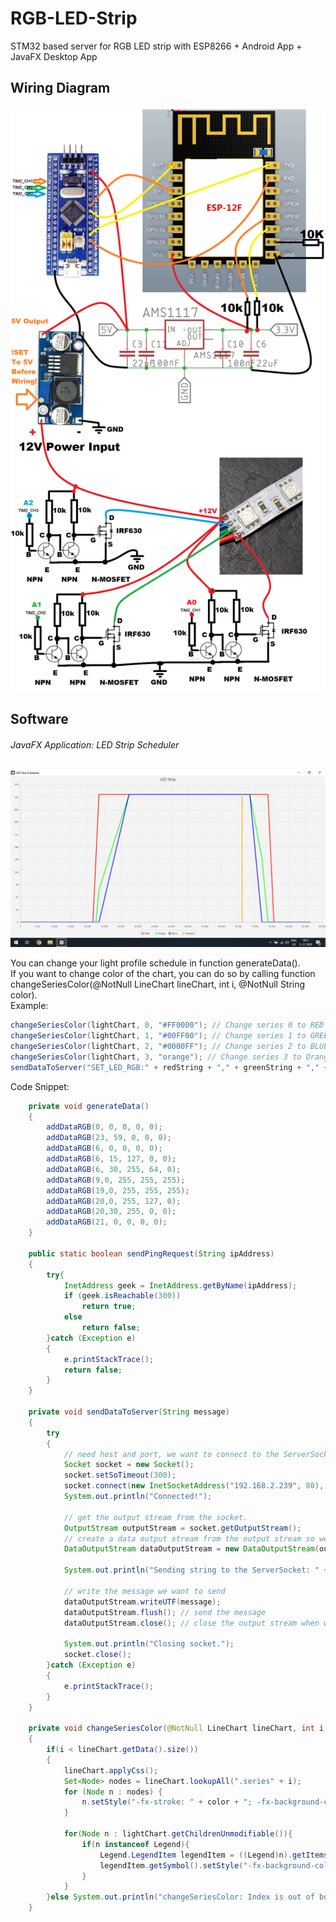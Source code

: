 # RGB-LED-Strip
 STM32 based server for RGB LED strip with ESP8266 + Android App + JavaFX Desktop App  
 
## Wiring Diagram  
  

![alt text](https://github.com/viktorvano/RGB-LED-Strip/blob/main/screenshots%20and%20files/wiring.png?raw=true)  
  
## Software  
###### JavaFX Application: LED Strip Scheduler  
  
![alt text](https://github.com/viktorvano/RGB-LED-Strip/blob/main/screenshots%20and%20files/Screenshot%20LED%20Scheduler.png?raw=true)  
  
You can change your light profile schedule in function generateData().  
If you want to change color of the chart, you can do so by calling function changeSeriesColor(@NotNull LineChart lineChart, int i, @NotNull String color).  
Example:  
```Java
changeSeriesColor(lightChart, 0, "#FF0000"); // Change series 0 to RED color
changeSeriesColor(lightChart, 1, "#00FF00"); // Change series 1 to GREEN color
changeSeriesColor(lightChart, 2, "#0000FF"); // Change series 2 to BLUE color
changeSeriesColor(lightChart, 3, "orange"); // Change series 3 to Orange color
sendDataToServer("SET_LED_RGB:" + redString + "," + greenString + "," + blueString + "\n"); // Sending a custom RGB command to STM32/ESP8266 server
```
  
Code Snippet:
```Java
    private void generateData()
    {
        addDataRGB(0, 0, 0, 0, 0);
        addDataRGB(23, 59, 0, 0, 0);
        addDataRGB(6, 0, 0, 0, 0);
        addDataRGB(6, 15, 127, 0, 0);
        addDataRGB(6, 30, 255, 64, 0);
        addDataRGB(9,0, 255, 255, 255);
        addDataRGB(19,0, 255, 255, 255);
        addDataRGB(20,0, 255, 127, 0);
        addDataRGB(20,30, 255, 0, 0);
        addDataRGB(21, 0, 0, 0, 0);
    }
    
    public static boolean sendPingRequest(String ipAddress)
    {
        try{
            InetAddress geek = InetAddress.getByName(ipAddress);
            if (geek.isReachable(300))
                return true;
            else
                return false;
        }catch (Exception e)
        {
            e.printStackTrace();
            return false;
        }
    }
    
    private void sendDataToServer(String message)
    {
        try
        {
            // need host and port, we want to connect to the ServerSocket at port 7777
            Socket socket = new Socket();
            socket.setSoTimeout(300);
            socket.connect(new InetSocketAddress("192.168.2.239", 80), 300);
            System.out.println("Connected!");

            // get the output stream from the socket.
            OutputStream outputStream = socket.getOutputStream();
            // create a data output stream from the output stream so we can send data through it
            DataOutputStream dataOutputStream = new DataOutputStream(outputStream);

            System.out.println("Sending string to the ServerSocket: " + message);

            // write the message we want to send
            dataOutputStream.writeUTF(message);
            dataOutputStream.flush(); // send the message
            dataOutputStream.close(); // close the output stream when we're done.

            System.out.println("Closing socket.");
            socket.close();
        }catch (Exception e)
        {
            e.printStackTrace();
        }
    }
    
    private void changeSeriesColor(@NotNull LineChart lineChart, int i, @NotNull String color)
    {
        if(i < lineChart.getData().size())
        {
            lineChart.applyCss();
            Set<Node> nodes = lineChart.lookupAll(".series" + i);
            for (Node n : nodes) {
                n.setStyle("-fx-stroke: " + color + "; -fx-background-color: " + color + ", white; ");
            }

            for(Node n : lightChart.getChildrenUnmodifiable()){
                if(n instanceof Legend){
                    Legend.LegendItem legendItem = ((Legend)n).getItems().get(i);
                    legendItem.getSymbol().setStyle("-fx-background-color: " + color + ", white;");
                }
            }
        }else System.out.println("changeSeriesColor: Index is out of boundaries.");
    }
```  
  
  
